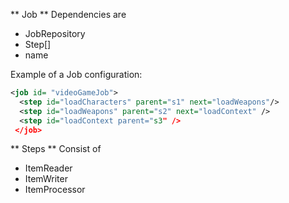 ** Job **
Dependencies are
- JobRepository
- Step[]
- name

Example of a Job configuration:
```xml
<job id= "videoGameJob">
  <step id="loadCharacters" parent="s1" next="loadWeapons"/>
  <step id="loadWeapons" parent="s2" next="loadContext" />
  <step id="loadContext parent="s3" />
 </job>
```  

** Steps **
Consist of
- ItemReader
- ItemWriter
- ItemProcessor
